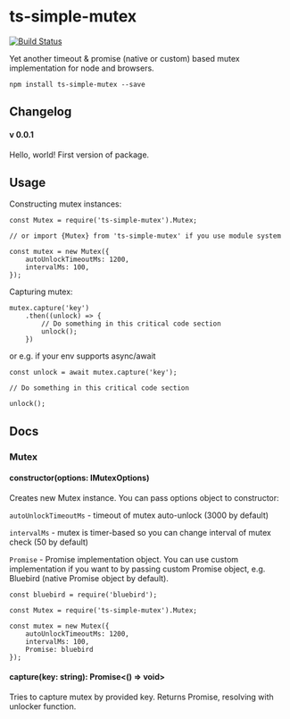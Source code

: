 # ts-simple-mutex

[![Build Status](https://travis-ci.org/dlukanin/ts-simple-mutex.svg?branch=master)](https://travis-ci.org/dlukanin/ts-simple-mutex)

Yet another timeout & promise (native or custom) based mutex implementation for node and browsers.

```
npm install ts-simple-mutex --save
```

## Changelog

#### v 0.0.1
Hello, world! First version of package.

## Usage

Constructing mutex instances:
```
const Mutex = require('ts-simple-mutex').Mutex;

// or import {Mutex} from 'ts-simple-mutex' if you use module system

const mutex = new Mutex({
    autoUnlockTimeoutMs: 1200,
    intervalMs: 100,
});

```
Capturing mutex:

```
mutex.capture('key')
    .then((unlock) => {
        // Do something in this critical code section
        unlock();
    })

```
or e.g. if your env supports async/await
```
const unlock = await mutex.capture('key');

// Do something in this critical code section

unlock();

```

## Docs
### Mutex
#### constructor(options: IMutexOptions)
Creates new Mutex instance. You can pass options object to constructor:

`autoUnlockTimeoutMs` - timeout of mutex auto-unlock (3000 by default)

`intervalMs` - mutex is timer-based so you can change interval of mutex check (50 by default)

`Promise` - Promise implementation object. You can use custom implementation if you want to
 by passing custom Promise object, e.g. Bluebird (native Promise object by default).
 
 ```
 const bluebird = require('bluebird');
 
 const Mutex = require('ts-simple-mutex').Mutex;
 
 const mutex = new Mutex({
     autoUnlockTimeoutMs: 1200,
     intervalMs: 100,
     Promise: bluebird
 });
 
 ```

#### capture(key: string): Promise<() => void>
Tries to capture mutex by provided key. Returns Promise, resolving with unlocker function.